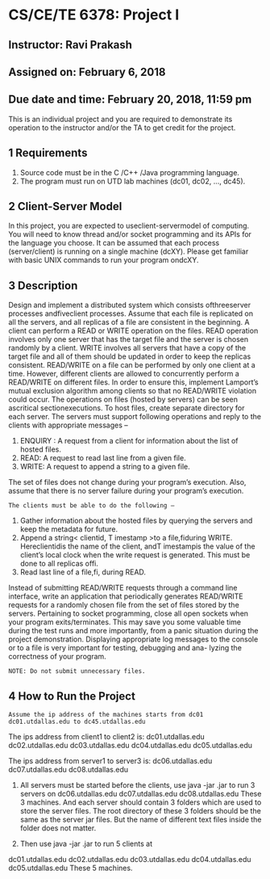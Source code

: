 # CS/CE/TE 6378: Project I

## Instructor: Ravi Prakash

## Assigned on: February 6, 2018

## Due date and time: February 20, 2018, 11:59 pm

This is an individual project and you are required to demonstrate its operation to the instructor and/or the TA to
get credit for the project.

## 1 Requirements

1. Source code must be in the C /C++ /Java programming language.
2. The program must run on UTD lab machines (dc01, dc02, ..., dc45).

## 2 Client-Server Model

In this project, you are expected to useclient-servermodel of computing. You will need to know thread and/or socket
programming and its APIs for the language you choose. It can be assumed that each process (server/client) is running
on a single machine (dcXY). Please get familiar with basic UNIX commands to run your program ondcXY.

## 3 Description

Design and implement a distributed system which consists ofthreeserver processes andfiveclient processes. Assume
that each file is replicated on all the servers, and all replicas of a file are consistent in the beginning. A client can
perform a READ or WRITE operation on the files. READ operation involves only one server that has the target file
and the server is chosen randomly by a client. WRITE involves all servers that have a copy of the target file and all
of them should be updated in order to keep the replicas consistent. READ/WRITE on a file can be performed by only
one client at a time. However, different clients are allowed to concurrently perform a READ/WRITE on different files.
In order to ensure this, implement Lamport’s mutual exclusion algorithm among clients so that no READ/WRITE
violation could occur. The operations on files (hosted by servers) can be seen ascritical sectionexecutions.
To host files, create separate directory for each server. The servers must support following operations and reply to
the clients with appropriate messages –

1. ENQUIRY : A request from a client for information about the list of hosted files.
2. READ: A request to read last line from a given file.
3. WRITE: A request to append a string to a given file.

The set of files does not change during your program’s execution. Also, assume that there is no server failure during
your program’s execution.



```
The clients must be able to do the following –
```
1. Gather information about the hosted files by querying the servers and keep the metadata for future.
2. Append a string< clientid, T imestamp >to a file,fiduring WRITE. Hereclientidis the name of the
    client, andT imestampis the value of the client’s local clock when the write request is generated. This must be
    done to all replicas offi.
3. Read last line of a file,fi, during READ.

Instead of submitting READ/WRITE requests through a command line interface, write an application that periodically
generates READ/WRITE requests for a randomly chosen file from the set of files stored by the servers.
Pertaining to socket programming, close all open sockets when your program exits/terminates. This may save you
some valuable time during the test runs and more importantly, from a panic situation during the project demonstration.
Displaying appropriate log messages to the console or to a file is very important for testing, debugging and ana-
lyzing the correctness of your program.


```
NOTE: Do not submit unnecessary files.
```

## 4 How to Run the Project
```
Assume the ip address of the machines starts from dc01 dc01.utdallas.edu to dc45.utdallas.edu
```
The ips address from client1 to client2 is:
dc01.utdallas.edu
dc02.utdallas.edu
dc03.utdallas.edu
dc04.utdallas.edu
dc05.utdallas.edu

The ips address from server1 to server3 is:
dc06.utdallas.edu
dc07.utdallas.edu
dc08.utdallas.edu

1. All servers must be started before the clients, use java -jar <file name>.jar to run 3 servers on
dc06.utdallas.edu
dc07.utdallas.edu
dc08.utdallas.edu
These 3 machines. And each server should contain 3 folders which are used to store the server files.
The root directory of these 3 folders should be the same as the server jar files. But the name of different text files 
inside the folder does not matter.

2. Then use java -jar <file name>.jar to run 5 clients at 

dc01.utdallas.edu
dc02.utdallas.edu
dc03.utdallas.edu
dc04.utdallas.edu
dc05.utdallas.edu
These 5 machines.


